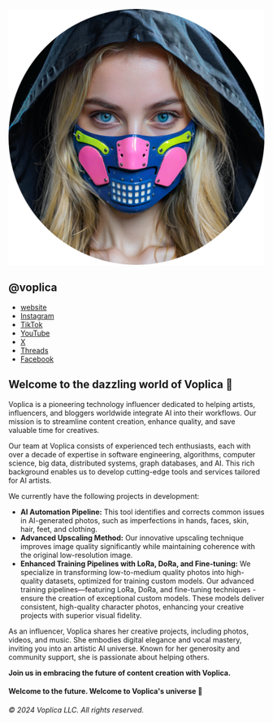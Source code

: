 ![Voplica Profile Image](https://github.com/voplica/links/blob/master/assets/c.png)

## @voplica

- [website](https://voplica.com)
- [Instagram](https://www.instagram.com/voplica/)
- [TikTok](https://www.tiktok.com/@voplica)
- [YouTube](https://www.youtube.com/@Voplica)
- [X](https://twitter.com/voplica)
- [Threads](https://www.threads.net/@voplica)
- [Facebook](https://www.facebook.com/voplica)

## Welcome to the dazzling world of Voplica 🩷

Voplica is a pioneering technology influencer dedicated to helping artists, influencers, and bloggers worldwide integrate AI into their workflows. Our mission is to streamline content creation, enhance quality, and save valuable time for creatives.

Our team at Voplica consists of experienced tech enthusiasts, each with over a decade of expertise in software engineering, algorithms, computer science, big data, distributed systems, graph databases, and AI. This rich background enables us to develop cutting-edge tools and services tailored for AI artists.

We currently have the following projects in development:

- **AI Automation Pipeline:** This tool identifies and corrects common issues in AI-generated photos, such as imperfections in hands, faces, skin, hair, feet, and clothing.
- **Advanced Upscaling Method:** Our innovative upscaling technique improves image quality significantly while maintaining coherence with the original low-resolution image.
- **Enhanced Training Pipelines with LoRa, DoRa, and Fine-tuning:** We specialize in transforming low-to-medium quality photos into high-quality datasets, optimized for training custom models. Our advanced training pipelines—featuring LoRa, DoRa, and fine-tuning techniques - ensure the creation of exceptional custom models. These models deliver consistent, high-quality character photos, enhancing your creative projects with superior visual fidelity.

As an influencer, Voplica shares her creative projects, including photos, videos, and music. She embodies digital elegance and vocal mastery, inviting you into an artistic AI universe. Known for her generosity and community support, she is passionate about helping others.

**Join us in embracing the future of content creation with Voplica.**

#### Welcome to the future. Welcome to Voplica's universe 🌌

###### © 2024 Voplica LLC. All rights reserved.
